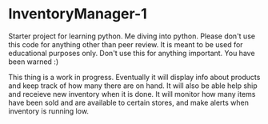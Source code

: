# InventoryManager-1
Starter project for learning python. Me diving into python. Please don't use this code for anything other than peer review. It is meant to be used for educational purposes only. Don't use this for anything important. You have been warned :)


This thing is a work in progress. Eventually it will display info about products and keep track of how many there are on hand. It will also be able help ship and receieve new inventory when it is done. It will monitor how many items have been sold and are available to certain stores, and make alerts when inventory is running low. 
